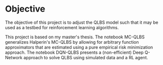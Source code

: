 # Objective

The objective of this project is to adjust the QLBS model such that it may be used as a testbed for reinforcement learning algorithms.

This project is based on my master's thesis. The notebook MC-QLBS generalizes Halperin's MC-QLBS by allowing for arbitrary function approximators that are estimated using a pure empirical risk minimization approach. The notebook DQN-QLBS presents a (non-efficient) Deep Q-Network approach to solve QLBS using simulated data and a RL agent.
